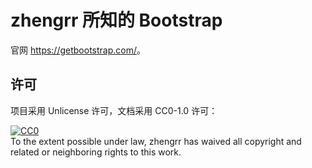 # zhengrr 所知的 Bootstrap

官网 <https://getbootstrap.com/>。

## 许可

项目采用 Unlicense 许可，文档采用 CC0-1.0 许可：

<p xmlns:dct="https://purl.org/dc/terms/">
  <a rel="license"
     href="https://creativecommons.org/publicdomain/zero/1.0/">
    <img src="https://licensebuttons.net/p/zero/1.0/88x31.png" style="border-style: none;" alt="CC0" />
  </a>
  <br />
  To the extent possible under law,
  <span resource="[_:publisher]" rel="dct:publisher">
    <span property="dct:title">zhengrr</span></span>
  has waived all copyright and related or neighboring rights to this work.
</p>

